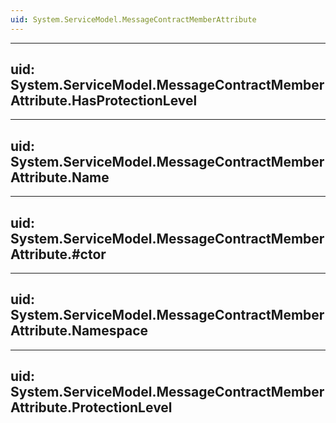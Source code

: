```yaml
---
uid: System.ServiceModel.MessageContractMemberAttribute
---
```


---
uid: System.ServiceModel.MessageContractMemberAttribute.HasProtectionLevel
---

---
uid: System.ServiceModel.MessageContractMemberAttribute.Name
---

---
uid: System.ServiceModel.MessageContractMemberAttribute.#ctor
---

---
uid: System.ServiceModel.MessageContractMemberAttribute.Namespace
---

---
uid: System.ServiceModel.MessageContractMemberAttribute.ProtectionLevel
---
